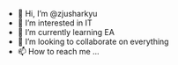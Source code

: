 - 👋 Hi, I’m @zjusharkyu
- 👀 I’m interested in IT
- 🌱 I’m currently learning EA
- 💞️ I’m looking to collaborate on everything
- 📫 How to reach me ... 

<!---
zjusharkyu/zjusharkyu is a ✨ special ✨ repository because its `README.md` (this file) appears on your GitHub profile.
You can click the Preview link to take a look at your changes.
--->
